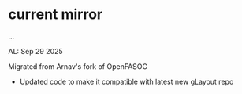 # current mirror

...

AL: Sep 29 2025

Migrated from Arnav's fork of OpenFASOC
- Updated code to make it compatible with latest new gLayout repo